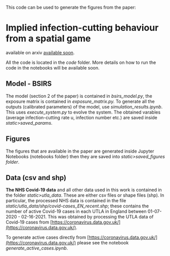 This code can be used to generate the figures from the paper: 
# Implied infection-cutting behaviour from a spatial game
available on arxiv [available soon](https://arxiv.org/). 

All the code is located in the *code* folder. More details on how to run the code in the notebooks will be available soon. 

## Model - BSIRS
The model (section 2 of the paper) is contained in *bsirs_model.py*, the exposure matrix is contained in *exposure_matrix.py.* 
To generate all the outputs (calibrated parameters) of the model, use *simulation_results.ipynb*. This uses *execute_system.py* to evolve the system.
The obtained varables (average infection-cutting rate u, infection number etc.) are saved inside *static>saved_params*.

## Figures
The figures that are available in the paper are generated inside Jupyter Notebooks (notebooks folder) then they are saved into *static>saved_figures folder*.

## Data (csv and shp)
**The NHS Covid-19 data** and all other data used in this work is contained in the folder *static>utla_data*. These are either csv files or shape files (shp). In particular, the processed NHS data is contained in the file *static/utla_data/shp/covid-cases_EN_recent.shp*; these contains the number of active Covid-19 cases in each UTLA in England between 01-07-2020 - 02-16-2021. This was obtained by processing the UTLA data of Covid-19 cases from [https://coronavirus.data.gov.uk/](https://coronavirus.data.gov.uk/).

To generate active cases directly from [https://coronavirus.data.gov.uk/](https://coronavirus.data.gov.uk/)  please see the notebook *generate_active_cases.ipynb*.
